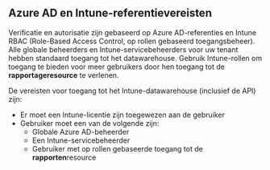 <!-- This include is part of the Intune Data Warehouse documentation. -->

## <a name="azure-ad-and-intune-credential-requirements"></a>Azure AD en Intune-referentievereisten

Verificatie en autorisatie zijn gebaseerd op Azure AD-referenties en Intune RBAC (Role-Based Access Control, op rollen gebaseerd toegangsbeheer). Alle globale beheerders en Intune-servicebeheerders voor uw tenant hebben standaard toegang tot het datawarehouse. Gebruik Intune-rollen om toegang te bieden voor meer gebruikers door hen toegang tot de **rapportageresource** te verlenen.

De vereisten voor toegang tot het Intune-datawarehouse (inclusief de API) zijn:

  -  Er moet een Intune-licentie zijn toegewezen aan de gebruiker
  -  Gebruiker moet een van de volgende zijn:
      -  Globale Azure AD-beheerder
      -  Een Intune-servicebeheerder
      -  Gebruiker met op rollen gebaseerde toegang tot de **rapporten**resource
